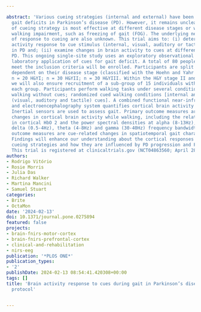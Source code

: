 ---
abstract: 'Various cueing strategies (internal and external) have been used to alleviate
  gait deficits in Parkinson’s disease (PD). However, it remains unclear which type
  of cueing strategy is most effective at different disease stages or with more severe
  walking impairment, such as freezing of gait (FOG). The underlying neural mechanisms
  of response to cueing are also unknown. This trial aims to: (i) determine brain
  activity response to cue stimulus (internal, visual, auditory or tactile) when walking
  in PD and; (ii) examine changes in brain activity to cues at different stages of
  PD. This ongoing single-site study uses an exploratory observational design, with
  laboratory application of cues for gait deficit. A total of 80 people with PD who
  meet the inclusion criteria will be enrolled. Participants are split into groups
  dependent on their disease stage (classified with the Hoehn and Yahr (H&Y) scale);
  n = 20 H&YI; n = 30 H&YII; n = 30 H&YIII. Within the H&Y stage II and III groups,
  we will also ensure recruitment of a sub-group of 15 individuals with FOG within
  each group. Participants perform walking tasks under several conditions: baseline
  walking without cues; randomized cued walking conditions [internal and external
  (visual, auditory and tactile) cues]. A combined functional near-infrared spectroscopy
  and electroencephalography system quantifies cortical brain activity while walking.
  Inertial sensors are used to assess gait. Primary outcome measures are cue-related
  changes in cortical brain activity while walking, including the relative change
  in cortical HbO 2 and the power spectral densities at alpha (8-13Hz), beta (13-30Hz),
  delta (0.5-4Hz), theta (4-8Hz) and gamma (30-40Hz) frequency bandwidths. Secondary
  outcome measures are cue-related changes in spatiotemporal gait characteristics.
  Findings will enhance our understanding about the cortical responses to different
  cueing strategies and how they are influenced by PD progression and FOG status.
  This trial is registered at clinicaltrials.gov (NCT04863560; April 28, 2021, https://clinicaltrials.gov/ct2/show/NCT04863560).'
authors:
- Rodrigo Vitório
- Rosie Morris
- Julia Das
- Richard Walker
- Martina Mancini
- Samuel Stuart
categories:
- Brite
- OctaMon
date: '2024-02-13'
doi: 10.1371/journal.pone.0275894
featured: false
projects:
- brain-fnirs-motor-cortex
- brain-fnirs-prefrontal-cortex
- clinical-and-rehabilitation
- nirs-eeg
publication: '*PLOS ONE*'
publication_types:
- '2'
publishDate: 2024-02-13 08:54:41.420308+00:00
tags: []
title: 'Brain activity response to cues during gait in Parkinson’s disease: A study
  protocol'

---
